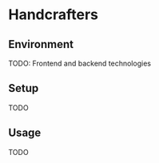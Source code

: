 # Handcrafters #

## Environment ##

TODO: Frontend and backend technologies

## Setup ##

TODO

## Usage ##

TODO